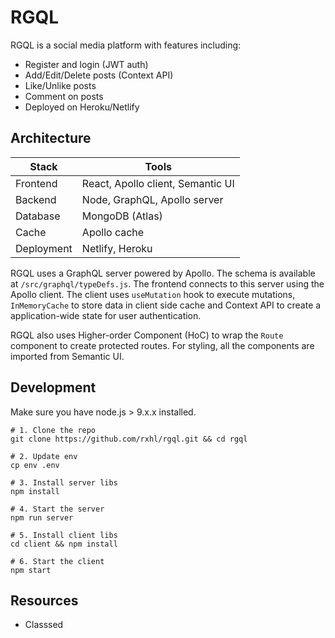 # RGQL

RGQL is a social media platform with features including:

- Register and login (JWT auth)
- Add/Edit/Delete posts (Context API)
- Like/Unlike posts
- Comment on posts
- Deployed on Heroku/Netlify

## Architecture

| Stack      | Tools                             |
| ---------- | --------------------------------- |
| Frontend   | React, Apollo client, Semantic UI |
| Backend    | Node, GraphQL, Apollo server      |
| Database   | MongoDB (Atlas)                   |
| Cache      | Apollo cache                      |
| Deployment | Netlify, Heroku                   |

RGQL uses a GraphQL server powered by Apollo. The schema is available at `/src/graphql/typeDefs.js`. The frontend connects to this server using the Apollo client. The client uses `useMutation` hook to execute mutations, `InMemoryCache` to store data in client side cache and Context API to create a application-wide state for user authentication.

RGQL also uses Higher-order Component (HoC) to wrap the `Route` component to create protected routes. For styling, all the components are imported from Semantic UI.

## Development

Make sure you have node.js > 9.x.x installed.

```
# 1. Clone the repo
git clone https://github.com/rxhl/rgql.git && cd rgql

# 2. Update env
cp env .env

# 3. Install server libs
npm install

# 4. Start the server
npm run server

# 5. Install client libs
cd client && npm install

# 6. Start the client
npm start
```

## Resources

- Classsed
